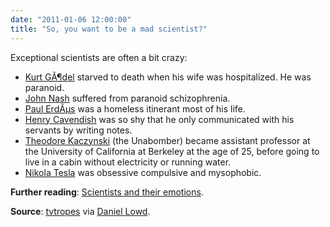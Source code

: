 ```yaml
---
date: "2011-01-06 12:00:00"
title: "So, you want to be a mad scientist?"
---
```




Exceptional scientists are often a bit crazy:

- [Kurt GÃ¶del](https://en.wikipedia.org/wiki/Kurt_G%C3%B6del) starved to death when his wife was hospitalized. He was paranoid.
- [John Nash](https://en.wikipedia.org/wiki/John_Forbes_Nash,_Jr.) suffered from paranoid schizophrenia.
- [Paul ErdÃµs](https://en.wikipedia.org/wiki/Paul_Erd%C5%91s) was a homeless itinerant most of his life.
- [Henry Cavendish](https://en.wikipedia.org/wiki/Henry_Cavendish) was so shy that he only communicated with his servants by writing notes.
- [Theodore Kaczynski](https://en.wikipedia.org/wiki/Theodore_Kaczynski) (the Unabomber) became assistant professor at the University of California at Berkeley at the age of 25, before going to live in a cabin without electricity or running water.
- [Nikola Tesla](https://en.wikipedia.org/wiki/Nikola_Tesla) was obsessive compulsive and mysophobic.


__Further reading__: [Scientists and their emotions](/lemire/blog/2009/08/18/scientists-and-their-emotions/).

__Source__: [tvtropes](http://tvtropes.org/pmwiki/pmwiki.php/Main/BunnyEarsLawyer) via [Daniel Lowd](http://ix.cs.uoregon.edu/~lowd/).

